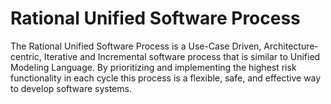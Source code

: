 # Rational Unified Software Process
The Rational Unified Software Process is a Use-Case Driven, Architecture-centric, Iterative and Incremental software process that is similar to Unified Modeling Language. By prioritizing and implementing the highest risk functionality in each cycle this process is a flexible, safe, and effective way to develop software systems.